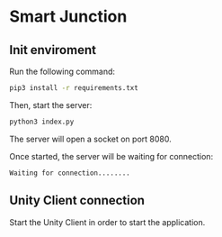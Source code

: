# Smart Junction

## Init enviroment

Run the following command:

```bash
pip3 install -r requirements.txt
```

Then, start the server:

```bash
python3 index.py
```
The server will open a socket on port 8080.

Once started, the server will be waiting for connection:
```
Waiting for connection........
```

## Unity Client connection

Start the Unity Client in order to start the application.